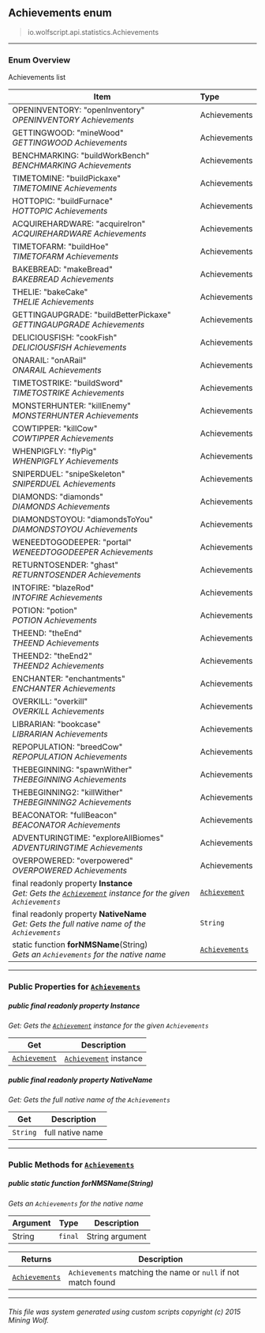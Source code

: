 ## Achievements __enum__

>io.wolfscript.api.statistics.Achievements

---

### Enum Overview

Achievements list

Item | Type   
--- | :--- 
OPENINVENTORY: "openInventory"<br> _OPENINVENTORY Achievements_ | Achievements
GETTINGWOOD: "mineWood"<br> _GETTINGWOOD Achievements_ | Achievements
BENCHMARKING: "buildWorkBench"<br> _BENCHMARKING Achievements_ | Achievements
TIMETOMINE: "buildPickaxe"<br> _TIMETOMINE Achievements_ | Achievements
HOTTOPIC: "buildFurnace"<br> _HOTTOPIC Achievements_ | Achievements
ACQUIREHARDWARE: "acquireIron"<br> _ACQUIREHARDWARE Achievements_ | Achievements
TIMETOFARM: "buildHoe"<br> _TIMETOFARM Achievements_ | Achievements
BAKEBREAD: "makeBread"<br> _BAKEBREAD Achievements_ | Achievements
THELIE: "bakeCake"<br> _THELIE Achievements_ | Achievements
GETTINGAUPGRADE: "buildBetterPickaxe"<br> _GETTINGAUPGRADE Achievements_ | Achievements
DELICIOUSFISH: "cookFish"<br> _DELICIOUSFISH Achievements_ | Achievements
ONARAIL: "onARail"<br> _ONARAIL Achievements_ | Achievements
TIMETOSTRIKE: "buildSword"<br> _TIMETOSTRIKE Achievements_ | Achievements
MONSTERHUNTER: "killEnemy"<br> _MONSTERHUNTER Achievements_ | Achievements
COWTIPPER: "killCow"<br> _COWTIPPER Achievements_ | Achievements
WHENPIGFLY: "flyPig"<br> _WHENPIGFLY Achievements_ | Achievements
SNIPERDUEL: "snipeSkeleton"<br> _SNIPERDUEL Achievements_ | Achievements
DIAMONDS: "diamonds"<br> _DIAMONDS Achievements_ | Achievements
DIAMONDSTOYOU: "diamondsToYou"<br> _DIAMONDSTOYOU Achievements_ | Achievements
WENEEDTOGODEEPER: "portal"<br> _WENEEDTOGODEEPER Achievements_ | Achievements
RETURNTOSENDER: "ghast"<br> _RETURNTOSENDER Achievements_ | Achievements
INTOFIRE: "blazeRod"<br> _INTOFIRE Achievements_ | Achievements
POTION: "potion"<br> _POTION Achievements_ | Achievements
THEEND: "theEnd"<br> _THEEND Achievements_ | Achievements
THEEND2: "theEnd2"<br> _THEEND2 Achievements_ | Achievements
ENCHANTER: "enchantments"<br> _ENCHANTER Achievements_ | Achievements
OVERKILL: "overkill"<br> _OVERKILL Achievements_ | Achievements
LIBRARIAN: "bookcase"<br> _LIBRARIAN Achievements_ | Achievements
REPOPULATION: "breedCow"<br> _REPOPULATION Achievements_ | Achievements
THEBEGINNING: "spawnWither"<br> _THEBEGINNING Achievements_ | Achievements
THEBEGINNING2: "killWither"<br> _THEBEGINNING2 Achievements_ | Achievements
BEACONATOR: "fullBeacon"<br> _BEACONATOR Achievements_ | Achievements
ADVENTURINGTIME: "exploreAllBiomes"<br> _ADVENTURINGTIME Achievements_ | Achievements
OVERPOWERED: "overpowered"<br> _OVERPOWERED Achievements_ | Achievements
final readonly property __Instance__ <br> _Get: Gets the [`Achievement`](Achievement.md) instance for the given `Achievements`_ | [`Achievement`](Achievement.md)
final readonly property __NativeName__ <br> _Get: Gets the full native name of the `Achievements`_ | `String`
static function __forNMSName__(String) <br> _Gets an `Achievements` for the native name_ | [`Achievements`](Achievements.md)



---


### Public Properties for [`Achievements`](Achievements.md)

##### <a id='instance'></a>public final readonly property __Instance__

_Get: Gets the [`Achievement`](Achievement.md) instance for the given `Achievements`_

Get | Description
--- | --- 
[`Achievement`](Achievement.md) | [`Achievement`](Achievement.md) instance



##### <a id='nativename'></a>public final readonly property __NativeName__

_Get: Gets the full native name of the `Achievements`_

Get | Description
--- | --- 
`String` | full native name



---

### Public Methods for [`Achievements`](Achievements.md)

##### <a id='fornmsname'></a>public static function __forNMSName__(String)

_Gets an `Achievements` for the native name_

Argument | Type | Description  
--- | --- | --- 
String | `final` | String argument

Returns | Description
--- | --- 
[`Achievements`](Achievements.md) | `Achievements` matching the name or `null` if not match found


---


###### This file was system generated using custom scripts copyright (c) 2015 Mining Wolf.
	

